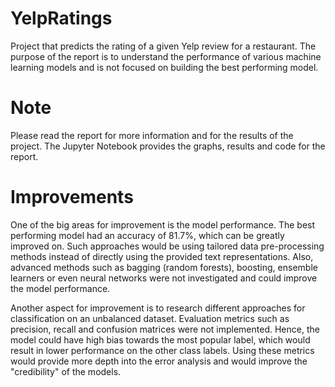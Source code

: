 # YelpRatings

Project that predicts the rating of a given Yelp review for a restaurant. The purpose of the report is to understand the performance of various machine learning models and is not focused on building the best performing model.

# Note 

Please read the report for more information and for the results of the project. The Jupyter Notebook provides the graphs, results and code for the report.

# Improvements

One of the big areas for improvement is the model performance. The best performing model had an accuracy of 81.7%, which can be greatly improved on. Such approaches would be using tailored data pre-processing methods instead of directly using the provided text representations. Also, advanced methods such as bagging (random forests), boosting, ensemble learners or even neural networks were not investigated and could improve the model performance.

Another aspect for improvement is to research different approaches for classification on an unbalanced dataset. Evaluation metrics such as precision, recall and confusion matrices were not implemented. Hence, the model could have high bias towards the most popular label, which would result in lower performance on the other class labels. Using these metrics would provide more depth into the error analysis and would improve the "credibility" of the models.


